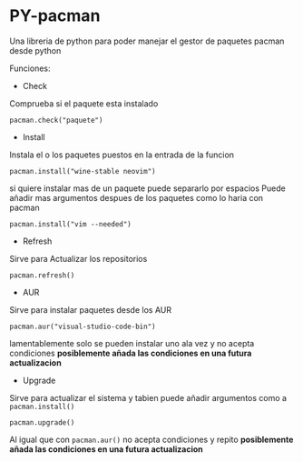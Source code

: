 # PY-pacman

Una libreria de python para poder manejar el gestor de paquetes pacman desde python

Funciones:

- Check

Comprueba si el paquete esta instalado

```
pacman.check("paquete")
```

- Install

Instala el o los paquetes puestos en la entrada de la funcion
```
pacman.install("wine-stable neovim")
```
si quiere instalar mas de un paquete puede separarlo por espacios
Puede añadir mas argumentos despues de los paquetes como lo haria con pacman
```
pacman.install("vim --needed")
```
- Refresh

Sirve para Actualizar los repositorios
```
pacman.refresh()
```
- AUR

Sirve para instalar paquetes desde los AUR
```
pacman.aur("visual-studio-code-bin")
```
lamentablemente solo se pueden instalar uno ala vez y no acepta condiciones
**posiblemente añada las condiciones en una futura actualizacion**
- Upgrade

Sirve para actualizar el sistema y tabien puede añadir argumentos como a ```pacman.install()```

```
pacman.upgrade()
```
Al igual que con ```pacman.aur()``` no acepta condiciones y repito **posiblemente añada las condiciones en una futura actualizacion**

